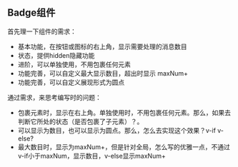 ## Badge组件
首先理一下组件的需求：  
+ 基本功能，在按钮或图标的右上角，显示需要处理的消息数目
+ 状态，提供hidden隐藏功能
+ 进阶，可以单独使用，不用包裹任何元素
+ 功能完善，可以自定义最大显示数目，超出时显示 maxNum+
+ 功能完善，可以自定义展现形式为圆点

通过需求，来思考编写时的问题：  
- 包裹元素时，显示在右上角。单独使用时，不用包裹任何元素。那么，如果去判断它所处的状态（是否包裹了子元素）？。  
- 可以显示为数目，也可以显示为圆点。那么，怎么去实现这个效果？v-if v-else?
- 最大数目时，显示为maxNum+，但是针对全局，怎么写的优雅一点，不通过v-if小于maxNum，显示数目，v-else显示maxNum+

